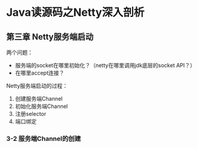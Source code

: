 # Java读源码之Netty深入剖析

## 第三章 Netty服务端启动

两个问题：

- 服务端的socket在哪里初始化？（netty在哪里调用jdk底层的socket API？）
- 在哪里accept连接？

Netty服务端启动的过程：

1. 创建服务端Channel
2. 初始化服务端Channel
3. 注册selector
4. 端口绑定

### 3-2 服务端Channel的创建








